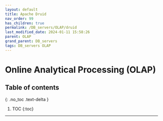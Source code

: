 ```yaml
---
layout: default
title: Apache Druid
nav_order: 99
has_children: true
permalink: /DB_servers/OLAP/druid
last_modified_date: 2024-01-11 15:58:26
parent: OLAP
grand_parent: DB_servers
tags: DB_servers OLAP
---
```


# Online Analytical Processing (OLAP)


## Table of contents

{: .no_toc .text-delta }

1. TOC
{:toc}

---
